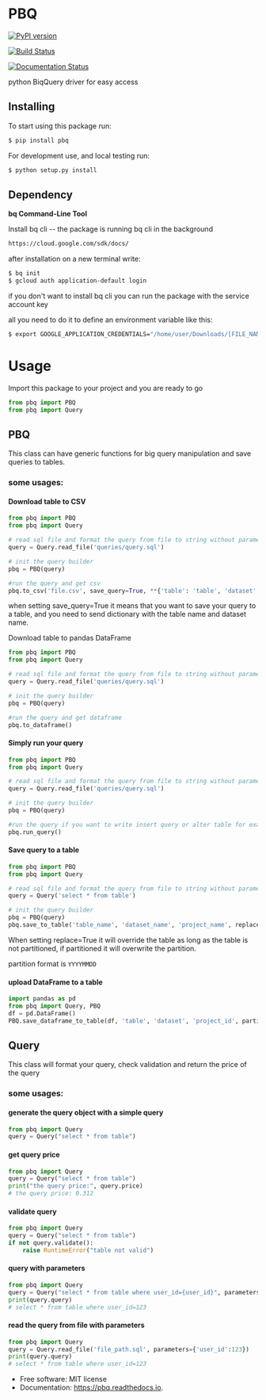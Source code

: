 PBQ
===

[![PyPI version](https://badge.fury.io/py/pbq.svg)](https://badge.fury.io/py/pbq)

[![Build Status](https://travis-ci.org/amirdor/pbq.svg?branch=master)](https://travis-ci.org/amirdor/pbq)

[![Documentation Status](https://readthedocs.org/projects/pbq/badge/?version=latest)](https://pbq.readthedocs.io/en/latest/?badge=latest)

python BiqQuery driver for easy access



Installing
----------

To start using this package run:

``` bash
$ pip install pbq
```

For development use, and local testing run:

``` bash
$ python setup.py install
```



Dependency
----------

**bq Command-Line Tool**

Install bq cli -- the package is running bq cli in the background

``` bash
https://cloud.google.com/sdk/docs/
```

after installation on a new terminal write:

``` bash
$ bq init
$ gcloud auth application-default login
```

if you don't want to install bq cli you can run the package with the
service account key

all you need to do it to define an environment variable like this:

``` bash
$ export GOOGLE_APPLICATION_CREDENTIALS="/home/user/Downloads/[FILE_NAME].json"
```

Usage
=====

Import this package to your project and you are ready to go

``` python
from pbq import PBQ
from pbq import Query
```



PBQ
---

This class can have generic functions for big query manipulation and
save queries to tables.

### some usages:

#### Download table to CSV

``` python
from pbq import PBQ
from pbq import Query

# read sql file and format the query from file to string without parameters
query = Query.read_file('queries/query.sql')

# init the query builder
pbq = PBQ(query)

#run the query and get csv
pbq.to_csv('file.csv', save_query=True, **{'table': 'table', 'dataset': 'dataset'})
```

when setting save\_query=True it means that you want to save your query
to a table, and you need to send dictionary with the table name and
dataset name.

Download table to pandas DataFrame

``` python
from pbq import PBQ
from pbq import Query

# read sql file and format the query from file to string without parameters
query = Query.read_file('queries/query.sql')

# init the query builder
pbq = PBQ(query)

#run the query and get dataframe
pbq.to_dataframe()
```

#### Simply run your query 

``` python
from pbq import PBQ
from pbq import Query

# read sql file and format the query from file to string without parameters
query = Query.read_file('queries/query.sql')

# init the query builder
pbq = PBQ(query)

#run the query if you want to write insert query or alter table for example.
pbq.run_query()
```


#### Save query to a table

``` python
from pbq import PBQ
from pbq import Query

# read sql file and format the query from file to string without parameters
query = Query('select * from table')

# init the query builder
pbq = PBQ(query)
pbq.save_to_table('table_name', 'dataset_name', 'project_name', replace=True, partition='20190910')
```

When setting replace=True it will override the table as long as the
table is not partitioned, if partitioned it will overwrite the
partition.

partition format is `YYYYMMDD`



#### upload DataFrame to a table

``` python
import pandas as pd
from pbq import Query, PBQ
df = pd.DataFrame()
PBQ.save_dataframe_to_table(df, 'table', 'dataset', 'project_id', partition='20191013', replace=False)
```



Query
-----

This class will format your query, check validation and return the price
of the query

### some usages:

#### generate the query object with a simple query

``` python
from pbq import Query
query = Query("select * from table")
```

#### get query price

``` python
from pbq import Query
query = Query("select * from table")
print("the query price:", query.price)
# the query price: 0.312
```

#### validate query

``` python
from pbq import Query
query = Query("select * from table")
if not query.validate():
    raise RuntimeError("table not valid")
```

#### query with parameters

``` python
from pbq import Query
query = Query("select * from table where user_id={user_id}", parameters={'user_id': 123})
print(query.query)
# select * from table where user_id=123
```

#### read the query from file with parameters

``` python
from pbq import Query
query = Query.read_file('file_path.sql', parameters={'user_id':123})
print(query.query)
# select * from table where user_id=123
```


-   Free software: MIT license
-   Documentation: <https://pbq.readthedocs.io>.

